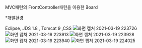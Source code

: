 MVC패턴의 FrontController패턴을 이용한 Board

*개발환경

Eclipse, JDS 1.8 , Tomcat 9 ,CSS
![화면 캡처 2021-03-19 223726](https://user-images.githubusercontent.com/62686940/111789142-2f37e980-8904-11eb-97a0-36f7889b694b.png)
![화면 캡처 2021-03-19 223913](https://user-images.githubusercontent.com/62686940/111789148-2fd08000-8904-11eb-970e-8119d29abc70.png)
![화면 캡처 2021-03-19 223928](https://user-images.githubusercontent.com/62686940/111789151-30691680-8904-11eb-8f4a-45b311a1801f.png)
![화면 캡처 2021-03-19 223940](https://user-images.githubusercontent.com/62686940/111789153-30691680-8904-11eb-913b-b73b7d191f4f.png)
![화면 캡처 2021-03-19 224025](https://user-images.githubusercontent.com/62686940/111789154-3101ad00-8904-11eb-963c-87dbc66c0512.png)


